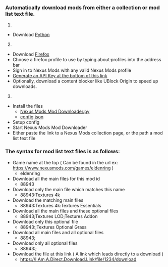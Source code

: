 ### Automatically download mods from either a collection or mod list text file.

1.
- Download [ Python ]( https://www.python.org/downloads/ )

2.
- Download [ Firefox ]( https://www.mozilla.org/en-US/firefox/new/ ) 
- Choose a firefox profile to use by typing about:profiles into the address bar
- Sign in to Nexus Mods with any valid Nexus Mods profile
- [ Generate an API Key at the bottom of this link ]( https://next.nexusmods.com/settings/api-keys )
- Optionally, download a content blocker like UBlock Origin to speed up downloads.

3.
- Install the files
    - [ Nexus Mods Mod Downloader.py ]( https://raw.githubusercontent.com/Wedsels/NexusModsModDownloader/refs/heads/main/Nexus%20Mods%20Mod%20Downloader.py )
    - [ config.json ]( https://raw.githubusercontent.com/Wedsels/NexusModsModDownloader/refs/heads/main/config.json )
- Setup config
- Start Nexus Mods Mod Downloader
- Either paste the link to a Nexus Mods collection page, or the path a mod list text file

### The syntax for mod list text files is as follows\:
- Game name at the top ( Can be found in the url ex: https://www.nexusmods.com/games/eldenring )
    - eldenring
- Download all the main files for this mod id
    - 88943
- Download only the main file which matches this name
    - 88943:Textures 4k
- Download the matching main files
    - 88943:Textures 4k:Textures Essentials
- Download all the main files and these optional files
    - 88943;Textures LOD;Textures Addon
- Download only this optional file
    - 88943:;Textures Optional Grass
- Download all main files and all optional files
    - 88943;
- Download only all optional files
    - 88943:;
- Download the file at this link ( A link which leads directly to a download )
    - https://I.Am.A.Direct.Download.Link/file/1234/download